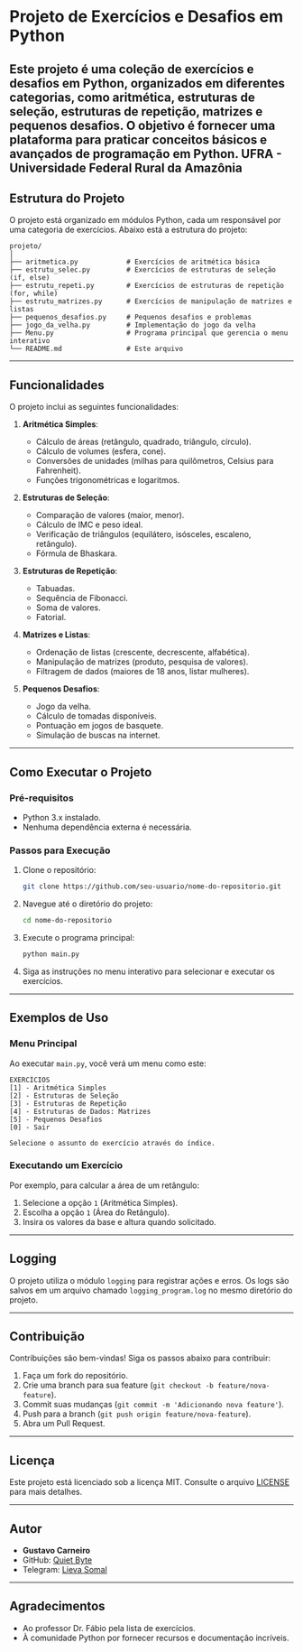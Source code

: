 # Projeto de Exercícios e Desafios em Python

Este projeto é uma coleção de exercícios e desafios em Python, organizados em diferentes categorias, como aritmética, estruturas de seleção, estruturas de repetição, matrizes e pequenos desafios. O objetivo é fornecer uma plataforma para praticar conceitos básicos e avançados de programação em Python.
UFRA - Universidade Federal Rural da Amazônia
---

## **Estrutura do Projeto**

O projeto está organizado em módulos Python, cada um responsável por uma categoria de exercícios. Abaixo está a estrutura do projeto:

```
projeto/
│
├── aritmetica.py            # Exercícios de aritmética básica
├── estrutu_selec.py         # Exercícios de estruturas de seleção (if, else)
├── estrutu_repeti.py        # Exercícios de estruturas de repetição (for, while)
├── estrutu_matrizes.py      # Exercícios de manipulação de matrizes e listas
├── pequenos_desafios.py     # Pequenos desafios e problemas
├── jogo_da_velha.py         # Implementação do jogo da velha
├── Menu.py                  # Programa principal que gerencia o menu interativo
└── README.md                # Este arquivo
```

---

## **Funcionalidades**

O projeto inclui as seguintes funcionalidades:

1. **Aritmética Simples**:
   - Cálculo de áreas (retângulo, quadrado, triângulo, círculo).
   - Cálculo de volumes (esfera, cone).
   - Conversões de unidades (milhas para quilômetros, Celsius para Fahrenheit).
   - Funções trigonométricas e logaritmos.

2. **Estruturas de Seleção**:
   - Comparação de valores (maior, menor).
   - Cálculo de IMC e peso ideal.
   - Verificação de triângulos (equilátero, isósceles, escaleno, retângulo).
   - Fórmula de Bhaskara.

3. **Estruturas de Repetição**:
   - Tabuadas.
   - Sequência de Fibonacci.
   - Soma de valores.
   - Fatorial.

4. **Matrizes e Listas**:
   - Ordenação de listas (crescente, decrescente, alfabética).
   - Manipulação de matrizes (produto, pesquisa de valores).
   - Filtragem de dados (maiores de 18 anos, listar mulheres).

5. **Pequenos Desafios**:
   - Jogo da velha.
   - Cálculo de tomadas disponíveis.
   - Pontuação em jogos de basquete.
   - Simulação de buscas na internet.

---

## **Como Executar o Projeto**

### **Pré-requisitos**
- Python 3.x instalado.
- Nenhuma dependência externa é necessária.

### **Passos para Execução**

1. Clone o repositório:
   ```bash
   git clone https://github.com/seu-usuario/nome-do-repositorio.git
   ```

2. Navegue até o diretório do projeto:
   ```bash
   cd nome-do-repositorio
   ```

3. Execute o programa principal:
   ```bash
   python main.py
   ```

4. Siga as instruções no menu interativo para selecionar e executar os exercícios.

---

## **Exemplos de Uso**

### **Menu Principal**
Ao executar `main.py`, você verá um menu como este:

```
EXERCÍCIOS
[1] - Aritmética Simples
[2] - Estruturas de Seleção
[3] - Estruturas de Repetição
[4] - Estruturas de Dados: Matrizes
[5] - Pequenos Desafios
[0] - Sair

Selecione o assunto do exercício através do índice.
```

### **Executando um Exercício**
Por exemplo, para calcular a área de um retângulo:
1. Selecione a opção `1` (Aritmética Simples).
2. Escolha a opção `1` (Área do Retângulo).
3. Insira os valores da base e altura quando solicitado.

---

## **Logging**
O projeto utiliza o módulo `logging` para registrar ações e erros. Os logs são salvos em um arquivo chamado `logging_program.log` no mesmo diretório do projeto.

---

## **Contribuição**
Contribuições são bem-vindas! Siga os passos abaixo para contribuir:

1. Faça um fork do repositório.
2. Crie uma branch para sua feature (`git checkout -b feature/nova-feature`).
3. Commit suas mudanças (`git commit -m 'Adicionando nova feature'`).
4. Push para a branch (`git push origin feature/nova-feature`).
5. Abra um Pull Request.

---

## **Licença**
Este projeto está licenciado sob a licença MIT. Consulte o arquivo [LICENSE](LICENSE) para mais detalhes.

---

## **Autor**
- **Gustavo Carneiro**  
- GitHub: [Quiet Byte](https://github.com/quietbytesilence)  
- Telegram: [Lieva Somal](http://t.me/lievasomal)  

---

## **Agradecimentos**
- Ao professor Dr. Fábio pela lista de exercícios.
- À comunidade Python por fornecer recursos e documentação incríveis.
